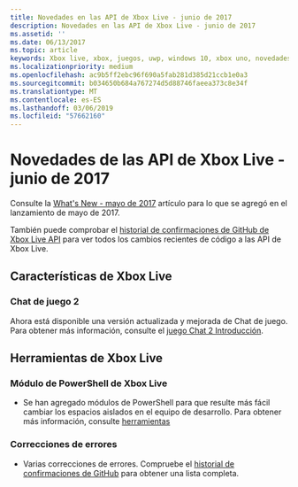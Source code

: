 ```yaml
---
title: Novedades en las API de Xbox Live - junio de 2017
description: Novedades en las API de Xbox Live - junio de 2017
ms.assetid: ''
ms.date: 06/13/2017
ms.topic: article
keywords: Xbox live, xbox, juegos, uwp, windows 10, xbox uno, novedades, junio de 2017
ms.localizationpriority: medium
ms.openlocfilehash: ac9b5ff2ebc96f690a5fab281d385d21ccb1e0a3
ms.sourcegitcommit: b034650b684a767274d5d88746faeea373c8e34f
ms.translationtype: MT
ms.contentlocale: es-ES
ms.lasthandoff: 03/06/2019
ms.locfileid: "57662160"
---
```

# <a name="whats-new-for-the-xbox-live-apis---june-2017"></a>Novedades de las API de Xbox Live - junio de 2017

Consulte la [What's New - mayo de 2017](1705-whats-new.md) artículo para lo que se agregó en el lanzamiento de mayo de 2017.

También puede comprobar el [historial de confirmaciones de GitHub de Xbox Live API](https://github.com/Microsoft/xbox-live-api/commits/master) para ver todos los cambios recientes de código a las API de Xbox Live.

## <a name="xbox-live-features"></a>Características de Xbox Live

### <a name="game-chat-2"></a>Chat de juego 2

Ahora está disponible una versión actualizada y mejorada de Chat de juego. Para obtener más información, consulte el [juego Chat 2 Introducción](../multiplayer/chat/game-chat-2-overview.md).

## <a name="xbox-live-tools"></a>Herramientas de Xbox Live

### <a name="xbox-live-powershell-module"></a>Módulo de PowerShell de Xbox Live

* Se han agregado módulos de PowerShell para que resulte más fácil cambiar los espacios aislados en el equipo de desarrollo. Para obtener más información, consulte [herramientas](../tools/tools.md)

### <a name="bug-fixes"></a>Correcciones de errores

* Varias correcciones de errores. Compruebe el [historial de confirmaciones de GitHub](https://github.com/Microsoft/xbox-live-api/commits/master) para obtener una lista completa.
